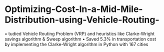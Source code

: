 # Optimizing-Cost-In-a-Mid-Mile-Distribution-using-Vehicle-Routing-
• tudied Vehicle Routing Problem (VRP) and heuristics like Clarke-Wright savings algorithm & Sweep algorithm
• Saved 5.3% in transportation cost by implementing the Clarke-Wright algorithm in Python with 167 cities
